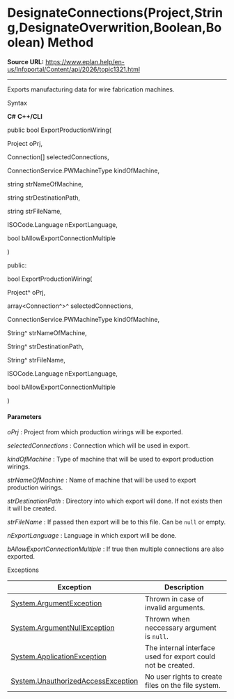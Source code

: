 # DesignateConnections(Project,String,DesignateOverwrition,Boolean,Boolean) Method

**Source URL:** https://www.eplan.help/en-us/Infoportal/Content/api/2026/topic1321.html

---

Exports manufacturing data for wire fabrication machines.

Syntax

**C#**
**C++/CLI**


public bool ExportProductionWiring( 

   Project oPrj,

   Connection[] selectedConnections,

   ConnectionService.PWMachineType kindOfMachine,

   string strNameOfMachine,

   string strDestinationPath,

   string strFileName,

   ISOCode.Language nExportLanguage,

   bool bAllowExportConnectionMultiple

)

public:

bool ExportProductionWiring( 

   Project^ oPrj,

   array<Connection^>^ selectedConnections,

   ConnectionService.PWMachineType kindOfMachine,

   String^ strNameOfMachine,

   String^ strDestinationPath,

   String^ strFileName,

   ISOCode.Language nExportLanguage,

   bool bAllowExportConnectionMultiple

)


#### Parameters

*oPrj*
:   Project from which production wirings will be exported.

*selectedConnections*
:   Connection which will be used in export.

*kindOfMachine*
:   Type of machine that will be used to export production wirings.

*strNameOfMachine*
:   Name of machine that will be used to export production wirings.

*strDestinationPath*
:   Directory into which export will done. If not exists then it will be created.

*strFileName*
:   If passed then export will be to this file. Can be `null` or empty.

*nExportLanguage*
:   Language in which export will be done.

*bAllowExportConnectionMultiple*
:   If true then multiple connections are also exported.

Exceptions

| Exception | Description |
| --- | --- |
| [System.ArgumentException](#) | Thrown in case of invalid arguments. |
| [System.ArgumentNullException](#) | Thrown when neccessary argument is `null`. |
| [System.ApplicationException](#) | The internal interface used for export could not be created. |
| [System.UnauthorizedAccessException](#) | No user rights to create files on the file system. |
